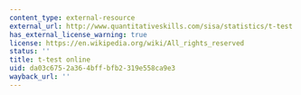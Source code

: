 ```yaml
---
content_type: external-resource
external_url: http://www.quantitativeskills.com/sisa/statistics/t-test.htm
has_external_license_warning: true
license: https://en.wikipedia.org/wiki/All_rights_reserved
status: ''
title: t-test online
uid: da03c675-2a36-4bff-bfb2-319e558ca9e3
wayback_url: ''
---
```

